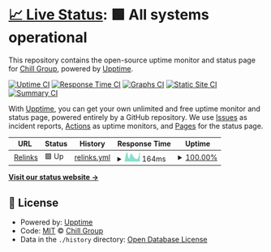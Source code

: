 # [📈 Live Status](https://status.relinks.co): <!--live status--> **🟩 All systems operational**

This repository contains the open-source uptime monitor and status page for [Chill Group](https://relinks.co/), powered by [Upptime](https://github.com/upptime/upptime).

[![Uptime CI](https://github.com/koj-co/upptime/workflows/Uptime%20CI/badge.svg)](https://github.com/koj-co/upptime/actions?query=workflow%3A%22Uptime+CI%22)
[![Response Time CI](https://github.com/koj-co/upptime/workflows/Response%20Time%20CI/badge.svg)](https://github.com/koj-co/upptime/actions?query=workflow%3A%22Response+Time+CI%22)
[![Graphs CI](https://github.com/koj-co/upptime/workflows/Graphs%20CI/badge.svg)](https://github.com/koj-co/upptime/actions?query=workflow%3A%22Graphs+CI%22)
[![Static Site CI](https://github.com/koj-co/upptime/workflows/Static%20Site%20CI/badge.svg)](https://github.com/koj-co/upptime/actions?query=workflow%3A%22Static+Site+CI%22)
[![Summary CI](https://github.com/koj-co/upptime/workflows/Summary%20CI/badge.svg)](https://github.com/koj-co/upptime/actions?query=workflow%3A%22Summary+CI%22)

With [Upptime](https://upptime.js.org), you can get your own unlimited and free uptime monitor and status page, powered entirely by a GitHub repository. We use [Issues](https://github.com/chillgroup/relinks-status/issues) as incident reports, [Actions](https://github.com/chillgroup/relinks-status/actions) as uptime monitors, and [Pages](https://status.relinks.co) for the status page.

<!--start: status pages-->
<!-- This summary is generated by Upptime (https://github.com/upptime/upptime) -->
<!-- Do not edit this manually, your changes will be overwritten -->
<!-- prettier-ignore -->
| URL | Status | History | Response Time | Uptime |
| --- | ------ | ------- | ------------- | ------ |
| <img alt="" src="https://favicons.githubusercontent.com/api.relinks.co" height="13"> [Relinks](https://api.relinks.co/healthz) | 🟩 Up | [relinks.yml](https://github.com/chillgroup/relinks-status/commits/master/history/relinks.yml) | <details><summary><img alt="Response time graph" src="./graphs/relinks/response-time-week.png" height="20"> 164ms</summary><br><a href="https://status.relinks.co/history/relinks"><img alt="Response time 336" src="https://img.shields.io/endpoint?url=https%3A%2F%2Fraw.githubusercontent.com%2Fchillgroup%2Frelinks-status%2Fmaster%2Fapi%2Frelinks%2Fresponse-time.json"></a><br><a href="https://status.relinks.co/history/relinks"><img alt="24-hour response time 98" src="https://img.shields.io/endpoint?url=https%3A%2F%2Fraw.githubusercontent.com%2Fchillgroup%2Frelinks-status%2Fmaster%2Fapi%2Frelinks%2Fresponse-time-day.json"></a><br><a href="https://status.relinks.co/history/relinks"><img alt="7-day response time 164" src="https://img.shields.io/endpoint?url=https%3A%2F%2Fraw.githubusercontent.com%2Fchillgroup%2Frelinks-status%2Fmaster%2Fapi%2Frelinks%2Fresponse-time-week.json"></a><br><a href="https://status.relinks.co/history/relinks"><img alt="30-day response time 336" src="https://img.shields.io/endpoint?url=https%3A%2F%2Fraw.githubusercontent.com%2Fchillgroup%2Frelinks-status%2Fmaster%2Fapi%2Frelinks%2Fresponse-time-month.json"></a><br><a href="https://status.relinks.co/history/relinks"><img alt="1-year response time 336" src="https://img.shields.io/endpoint?url=https%3A%2F%2Fraw.githubusercontent.com%2Fchillgroup%2Frelinks-status%2Fmaster%2Fapi%2Frelinks%2Fresponse-time-year.json"></a></details> | <details><summary><a href="https://status.relinks.co/history/relinks">100.00%</a></summary><a href="https://status.relinks.co/history/relinks"><img alt="All-time uptime 100.00%" src="https://img.shields.io/endpoint?url=https%3A%2F%2Fraw.githubusercontent.com%2Fchillgroup%2Frelinks-status%2Fmaster%2Fapi%2Frelinks%2Fuptime.json"></a><br><a href="https://status.relinks.co/history/relinks"><img alt="24-hour uptime 100.00%" src="https://img.shields.io/endpoint?url=https%3A%2F%2Fraw.githubusercontent.com%2Fchillgroup%2Frelinks-status%2Fmaster%2Fapi%2Frelinks%2Fuptime-day.json"></a><br><a href="https://status.relinks.co/history/relinks"><img alt="7-day uptime 100.00%" src="https://img.shields.io/endpoint?url=https%3A%2F%2Fraw.githubusercontent.com%2Fchillgroup%2Frelinks-status%2Fmaster%2Fapi%2Frelinks%2Fuptime-week.json"></a><br><a href="https://status.relinks.co/history/relinks"><img alt="30-day uptime 100.00%" src="https://img.shields.io/endpoint?url=https%3A%2F%2Fraw.githubusercontent.com%2Fchillgroup%2Frelinks-status%2Fmaster%2Fapi%2Frelinks%2Fuptime-month.json"></a><br><a href="https://status.relinks.co/history/relinks"><img alt="1-year uptime 100.00%" src="https://img.shields.io/endpoint?url=https%3A%2F%2Fraw.githubusercontent.com%2Fchillgroup%2Frelinks-status%2Fmaster%2Fapi%2Frelinks%2Fuptime-year.json"></a></details>

<!--end: status pages-->

[**Visit our status website →**](https://status.relinks.co)

## 📄 License

- Powered by: [Upptime](https://github.com/upptime/upptime)
- Code: [MIT](./LICENSE) © [Chill Group](https://relinks.co/)
- Data in the `./history` directory: [Open Database License](https://opendatacommons.org/licenses/odbl/1-0/)
